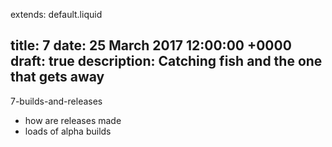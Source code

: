 extends: default.liquid

title: 7
date: 25 March 2017 12:00:00 +0000
draft: true
description: Catching fish and the one that gets away
---

7-builds-and-releases

- how are releases made
- loads of alpha builds
